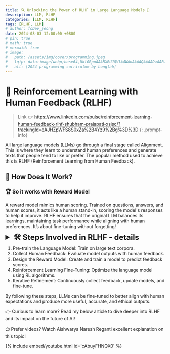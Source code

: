 ```yaml
---
title: 🔍 Unlocking the Power of RLHF in Large Language Models 🌟
description: LLM, RLHF
categories: [LLM, RLHF]
tags: [RLHF, LLM]
# author: foDev_jeong
date: 2024-08-03 12:00:00 +0800
# pin: true
# math: true
# mermaid: true
# image:
#   path: /assets/img/cover/programming.jpeg
#   lqip: data:image/webp;base64,UklGRpoAAABXRUJQVlA4WAoAAAAQAAAADwAABwAAQUxQSDIAAAARL0AmbZurmr57yyIiqE8oiG0bejIYEQTgqiDA9vqnsUSI6H+oAERp2HZ65qP/VIAWAFZQOCBCAAAA8AEAnQEqEAAIAAVAfCWkAALp8sF8rgRgAP7o9FDvMCkMde9PK7euH5M1m6VWoDXf2FkP3BqV0ZYbO6NA/VFIAAAA
#   alt: [2024 programming curriculum by honglab]
---
```


# 🌟 Reinforcement Learning with Human Feedback (RLHF)

> Link 👉 <https://www.linkedin.com/pulse/reinforcement-learning-human-feedback-rlhf-shubham-prajapati-xsjsc/?trackingId=eAJHZpWFS8S0xZa%2B4Yz9%2Bg%3D%3D>
{: .prompt-info}

All large language models (LLMs) go through a final stage called Alignment. This is where they learn to understand human preferences and generate texts that people tend to like or prefer. The popular method used to achieve this is RLHF (Reinforcement Learning from Human Feedback).

## 🤔 How Does It Work?

### 🏆 So it works with Reward Model
A reward model mimics human scoring. 
Trained on questions, answers, and human scores, it acts like a human stand-in, scoring the model's responses to help it improve.
RLHF ensures that the original LLM balances its learnings, maintaining task performance while aligning with human preferences. 
It’s about fine-tuning without forgetting!

<details markdown="1">
<summary style= "font-size:24px; line-height:24px; font-weight:bold; cursor:pointer;" > 🛠️ Steps Involved in RLHF - details </summary>

1. Pre-training the Language Model 📚
Data Collection: Gather a large corpus of text data from diverse sources.
Training: Use this data to pre-train the language model using unsupervised learning techniques, typically with objectives like next-word prediction or masked language modeling.

2. Collecting Human Feedback 🧑🤝🧑
Sample Generation: Generate outputs (responses) from the pre-trained model based on a variety of prompts.
Human Evaluation: Have humans evaluate these outputs based on specific criteria, such as relevance, coherence, accuracy, or ethical considerations.
Feedback Annotation: Collect feedback in the form of ratings, rankings, or direct annotations indicating the quality of the generated responses.

3. Designing the Reward Model 🏅
Data Preparation: Use the collected human feedback to create a dataset of (prompt, response, feedback) tuples.
Reward Signal: Design a reward function that quantifies the quality of the responses based on the human feedback.
Training the Reward Model: Train a separate neural network (the reward model) to predict the human-provided feedback scores from the (prompt, response) pairs.

4. Reinforcement Learning Fine-Tuning 🎯
Policy Initialization: Use the pre-trained language model as the initial policy for the reinforcement learning process.
Policy Optimization: Employ reinforcement learning algorithms (like Proximal Policy Optimization, PPO) to fine-tune the language model: 
- Generate Responses: Produce responses using the current policy.
-  Evaluate Responses: Use the reward model to evaluate the quality of these responses and assign rewards.
-  Update Policy: Adjust the model’s parameters to maximize the expected reward, iteratively improving the model based on the feedback. 

5. Iterative Refinement 🔄
Continuous Feedback Loop: Regularly collect new human feedback on the updated model’s outputs.
Reward Model Update: Periodically retrain the reward model with the newly collected feedback.
Policy Re-training: Continue fine-tuning the language model using the updated reward model and additional feedback.

</details>

1. Pre-train the Language Model: Train on large text corpora.
2. Collect Human Feedback: Evaluate model outputs with human feedback.
3. Design the Reward Model: Create and train a model to predict feedback scores.
4. Reinforcement Learning Fine-Tuning: Optimize the language model using RL algorithms.
5. Iterative Refinement: Continuously collect feedback, update models, and fine-tune.

By following these steps, LLMs can be fine-tuned to better align with human expectations and produce more useful, accurate, and ethical outputs.

👉 Curious to learn more? Read my below article to dive deeper into RLHF and its impact on the future of AI!

📺 Prefer videos? Watch Aishwarya Naresh Reganti excellent explanation on this topic! 

{% include embed/youtube.html id='cAbuyFHNQX0' %}





